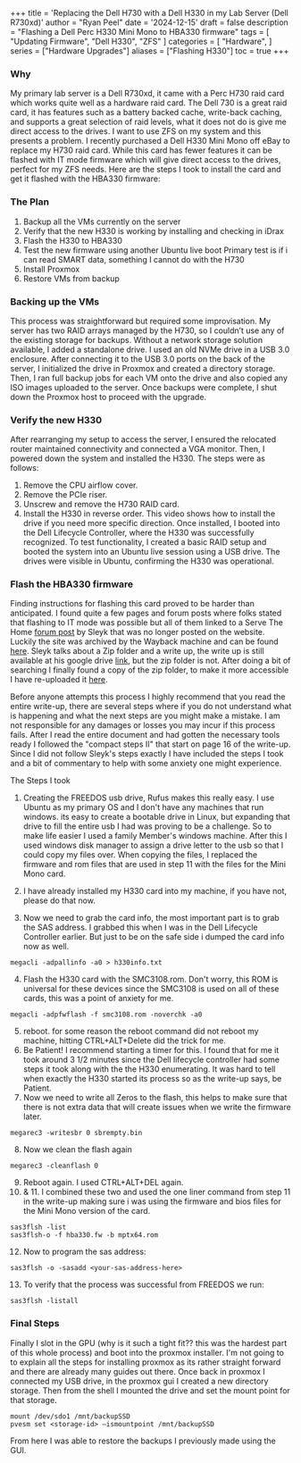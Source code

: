 +++
title = 'Replacing the Dell H730 with a Dell H330 in my Lab Server (Dell R730xd)'
author = "Ryan Peel"
date = '2024-12-15'
draft = false
description = "Flashing a Dell Perc H330 Mini Mono to HBA330 firmware"
tags = [
    "Updating Firmware", 
    "Dell H330", 
    "ZFS"
]
categories = [
    "Hardware",
]
series = ["Hardware Upgrades"]
aliases = ["Flashing H330"]
toc = true
+++

### Why

My primary lab server is a Dell R730xd, it came with a Perc H730 raid card which works quite well as a hardware raid card. The Dell 730 is a great raid card, it has features such as a battery backed cache, write-back caching, and supports a great selection of raid levels, what it does not do is give me direct access to the drives. I want to use ZFS on my system and this presents a problem. I recently purchased a Dell H330 Mini Mono off eBay to replace my H730 raid card. While this card has fewer features it can be flashed with IT mode firmware which will give direct access to the drives, perfect for my ZFS needs. Here are the steps I took to install the card and get it flashed with the HBA330 firmware: 

### The Plan
1. Backup all the VMs currently on the server
2. Verify that the new H330 is working by installing and checking in iDrax
3. Flash the H330 to HBA330
4. Test the new firmware using another Ubuntu live boot
	Primary test is if i can read SMART data, something I cannot do with the H730
5. Install Proxmox
6. Restore VMs from backup

### Backing up the VMs
This process was straightforward but required some improvisation. My server has two RAID arrays managed by the H730, so I couldn’t use any of the existing storage for backups. Without a network storage solution available, I added a standalone drive.
I used an old NVMe drive in a USB 3.0 enclosure. After connecting it to the USB 3.0 ports on the back of the server, I initialized the drive in Proxmox and created a directory storage. Then, I ran full backup jobs for each VM onto the drive and also copied any ISO images uploaded to the server. Once backups were complete, I shut down the Proxmox host to proceed with the upgrade.

### Verify the new H330
After rearranging my setup to access the server, I ensured the relocated router maintained connectivity and connected a VGA monitor. Then, I powered down the system and installed the H330. The steps were as follows:
1. Remove the CPU airflow cover.
2. Remove the PCIe riser.
3. Unscrew and remove the H730 RAID card.
4. Install the H330 in reverse order.
This video shows how to install the drive if you need more specific direction.
Once installed, I booted into the Dell Lifecycle Controller, where the H330 was successfully recognized. To test functionality, I created a basic RAID setup and booted the system into an Ubuntu live session using a USB drive. The drives were visible in Ubuntu, confirming the H330 was operational.

### Flash the HBA330 firmware
Finding instructions for flashing this card proved to be harder than anticipated. I found quite a few pages and forum posts where folks stated that flashing to IT mode was possible but all of them linked to a Serve The Home [forum post](https://forums.servethehome.com/index.php?threads/flash-crossflash-dell-h330-raid-card-to-hba330-12gbps-hba-it-firmware.25498/) by Sleyk that was no longer posted on the website. Luckily the site was archived by the Wayback machine and can be found [here](https://web.archive.org/web/20191125221656/https://forums.servethehome.com/index.php?threads/flash-crossflash-dell-h330-raid-card-to-hba330-12gbps-hba-it-firmware.25498/). Sleyk talks about a Zip folder and a write up, the write up is still available at his google drive [link](https://drive.google.com/file/d/165GJchhTt_mZI0ewLP1p34CrvesmMZHL/view), but the zip folder is not. After doing a bit of searching I finally found a copy of the zip folder, to make it more accessible I have re-uploaded it [here](https://drive.google.com/file/d/112F2tjWA2YSZP4qCjhfjRafJsYU4A7Wz/view?usp=sharing). 

Before anyone attempts this process I highly recommend that you read the entire write-up, there are several steps where if you do not understand what is happening and what the next steps are you might make a mistake. I am not responsible for any damages or losses you may incur if this process fails. After I read the entire document and had gotten the necessary tools ready I followed the "compact steps II" that start on page 16 of the write-up. Since I did not follow Sleyk's steps exactly I have included the steps I took and a bit of commentary to help with some anxiety one might experience. 

The Steps I took
1. Creating the FREEDOS usb drive, Rufus makes this really easy. I use Ubuntu as my primary OS and I don't have any machines that run windows. its easy to create a bootable drive in Linux, but expanding that drive to fill the entire usb I had was proving to be a challenge. So to make life easier I used a family Member's windows machine.
After this I used windows disk manager to assign a drive letter to the usb so that I could copy my files over. When copying the files, I replaced the firmware and rom files that are used in step 11 with the files for the Mini Mono card.

2. I have already installed my H330 card into my machine, if you have not, please do that now. 
3. Now we need to grab the card info, the most important part is to grab the SAS address. I grabbed this when I was in the Dell Lifecycle Controller earlier. But just to be on the safe side i dumped the card info now as well. 

```
megacli -adpallinfo -a0 > h330info.txt
```

4. Flash the H330 card with the SMC3108.rom. Don't worry, this ROM is universal for these devices since the SMC3108 is used on all of these cards, this was a point of anxiety for me.
```
megacli -adpfwflash -f smc3108.rom -noverchk -a0
```
5. reboot. for some reason the reboot command did not reboot my machine, hitting CTRL+ALT+Delete did the trick for me.
6. Be Patient! I recommend starting a timer for this. I found that for me it took around 3 1/2 minutes since the Dell lifecycle controller had some steps it took along with the the H330 enumerating. It was hard to tell when exactly the H330 started its process so as the write-up says, be Patient.
7. Now we need to write all Zeros to the flash, this helps to make sure that there is not extra data that will create issues when we write the firmware later. 
```
megarec3 -writesbr 0 sbrempty.bin
```
8. Now we clean the flash again
```
megarec3 -cleanflash 0
```
9. Reboot again. I used CTRL+ALT+DEL again.
10. & 11. I combined these two and used the one liner command from step 11 in the write-up making sure i was using the firmware and bios files for the Mini Mono version of the card. 
```
sas3flsh -list
sas3flsh-o -f hba330.fw -b mptx64.rom
```
12. Now to program the sas address:
```
sas3flsh -o -sasadd <your-sas-address-here>
```
13. To verify that the process was successful from FREEDOS we run:
```
sas3flsh -listall
```

### Final Steps
Finally I slot in the GPU (why is it such a tight fit?? this was the hardest part of this whole process) and boot into the proxmox installer. I'm not going to to explain all the steps for installing proxmox as its rather straight forward and there are already many guides out there. 
Once back in proxmox I connected my USB drive, in the proxmox gui I created a new directory storage. Then from the shell I mounted the drive and set the mount point for that storage.

```
mount /dev/sdo1 /mnt/backupSSD
pvesm set <storage-id> —ismountpoint /mnt/backupSSD
```
From here I was able to restore the backups I previously made using the GUI.
